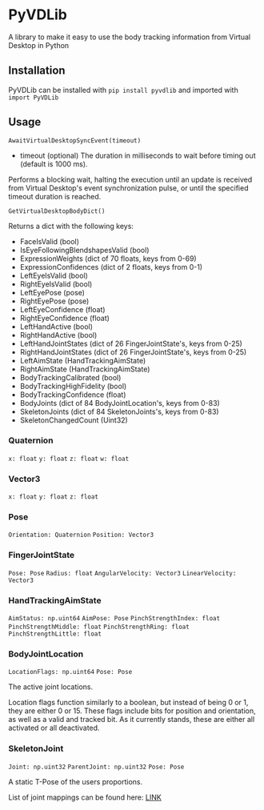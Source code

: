 # PyVDLib

A library to make it easy to use the body tracking information from Virtual Desktop in Python

## Installation

PyVDLib can be installed with `pip install pyvdlib` and imported with `import PyVDLib`

## Usage

`AwaitVirtualDesktopSyncEvent(timeout)`
- timeout (optional) The duration in milliseconds to wait before timing out (default is 1000 ms).

Performs a blocking wait, halting the execution until an update is received from Virtual Desktop's event synchronization pulse, or until the specified timeout duration is reached.

`GetVirtualDesktopBodyDict()`

Returns a dict with the following keys:

- FaceIsValid (bool)
- IsEyeFollowingBlendshapesValid (bool)
- ExpressionWeights (dict of 70 floats, keys from 0-69)
- ExpressionConfidences (dict of 2 floats, keys from 0-1)
- LeftEyeIsValid (bool)
- RightEyeIsValid (bool)
- LeftEyePose (pose)
- RightEyePose (pose)
- LeftEyeConfidence (float)
- RightEyeConfidence (float)
- LeftHandActive (bool)
- RightHandActive (bool)
- LeftHandJointStates (dict of 26 FingerJointState's, keys from 0-25)
- RightHandJointStates (dict of 26 FingerJointState's, keys from 0-25)
- LeftAimState (HandTrackingAimState)
- RightAimState (HandTrackingAimState)
- BodyTrackingCalibrated (bool)
- BodyTrackingHighFidelity (bool)
- BodyTrackingConfidence (float)
- BodyJoints (dict of 84 BodyJointLocation's, keys from 0-83)
- SkeletonJoints (dict of 84 SkeletonJoints's, keys from 0-83)
- SkeletonChangedCount (Uint32)

### Quaternion
`x: float`
`y: float`
`z: float`
`w: float`

### Vector3
`x: float`
`y: float`
`z: float`

### Pose
`Orientation: Quaternion`
`Position: Vector3`

### FingerJointState
`Pose: Pose`
`Radius: float`
`AngularVelocity: Vector3`
`LinearVelocity: Vector3`

### HandTrackingAimState
`AimStatus: np.uint64`
`AimPose: Pose`
`PinchStrengthIndex: float`
`PinchStrengthMiddle: float`
`PinchStrengthRing: float`
`PinchStrengthLittle: float`

### BodyJointLocation
`LocationFlags: np.uint64`
`Pose: Pose`

The active joint locations.

Location flags function similarly to a boolean, but instead of being 0 or 1, they are either 0 or 15. These flags include bits for position and orientation, as well as a valid and tracked bit. As it currently stands, these are either all activated or all deactivated.

### SkeletonJoint
`Joint: np.uint32`
`ParentJoint: np.uint32`
`Pose: Pose`

A static T-Pose of the users proportions.

List of joint mappings can be found here: [LINK](https://developer.oculus.com/documentation/unity/move-body-tracking/)
